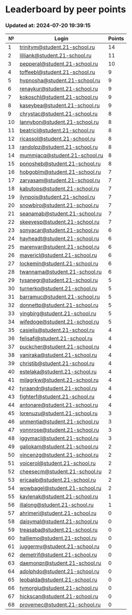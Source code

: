 # Leaderboard by peer points

### Updated at: 2024-07-20 19:39:15

| № | Login | Points |
|---|-------|--------|
|1|trinitym@student.21-school.ru|14|
|2|lilliank@student.21-school.ru|11|
|3|pepperal@student.21-school.ru|10|
|4|toffeebl@student.21-school.ru|9|
|5|hypnosha@student.21-school.ru|9|
|6|renaykur@student.21-school.ru|9|
|7|kokoschl@student.21-school.ru|9|
|8|kaseybea@student.21-school.ru|9|
|9|chrystac@student.21-school.ru|8|
|10|lannybon@student.21-school.ru|8|
|11|beatricl@student.21-school.ru|8|
|12|ricassol@student.21-school.ru|8|
|13|randolpz@student.21-school.ru|8|
|14|mummjacq@student.21-school.ru|8|
|15|ponosheb@student.21-school.ru|8|
|16|hobgoblm@student.21-school.ru|7|
|17|zaryasam@student.21-school.ru|7|
|18|kabutops@student.21-school.ru|7|
|19|ilynpois@student.21-school.ru|7|
|20|snowbiro@student.21-school.ru|7|
|21|seanamab@student.21-school.ru|7|
|22|skeevesp@student.21-school.ru|7|
|23|sonyacar@student.21-school.ru|6|
|24|hayheadt@student.21-school.ru|6|
|25|marenvar@student.21-school.ru|6|
|26|mavericl@student.21-school.ru|6|
|27|lockemin@student.21-school.ru|6|
|28|twannama@student.21-school.ru|6|
|29|tysanegr@student.21-school.ru|5|
|30|turnerko@student.21-school.ru|5|
|31|barramuc@student.21-school.ru|5|
|32|donnettp@student.21-school.ru|5|
|33|yingbirg@student.21-school.ru|5|
|34|wifedoge@student.21-school.ru|5|
|35|casielis@student.21-school.ru|4|
|36|felisafi@student.21-school.ru|4|
|37|puckcher@student.21-school.ru|4|
|38|yaniraka@student.21-school.ru|4|
|39|christib@student.21-school.ru|4|
|40|estelaka@student.21-school.ru|4|
|41|milagrkw@student.21-school.ru|4|
|42|tyraandr@student.21-school.ru|4|
|43|fighterf@student.21-school.ru|4|
|44|antonare@student.21-school.ru|4|
|45|lorenuzu@student.21-school.ru|3|
|46|unmentia@student.21-school.ru|3|
|47|yonnrose@student.21-school.ru|3|
|48|iggymacl@student.21-school.ru|3|
|49|galiokam@student.21-school.ru|2|
|50|vincenzg@student.21-school.ru|2|
|51|voicerol@student.21-school.ru|2|
|52|cheesecm@student.21-school.ru|2|
|53|ericaalp@student.21-school.ru|2|
|54|wowbagel@student.21-school.ru|2|
|55|kaylenak@student.21-school.ru|1|
|56|illalong@student.21-school.ru|1|
|57|ahrimeri@student.21-school.ru|0|
|58|daisymal@student.21-school.ru|0|
|59|treasaba@student.21-school.ru|0|
|60|halliemo@student.21-school.ru|0|
|61|juggermy@student.21-school.ru|0|
|62|demetrif@student.21-school.ru|0|
|63|daemonpr@student.21-school.ru|0|
|64|adolphdo@student.21-school.ru|0|
|65|leobalda@student.21-school.ru|0|
|66|tymorgiu@student.21-school.ru|0|
|67|hickscan@student.21-school.ru|0|
|68|provemec@student.21-school.ru|0|


